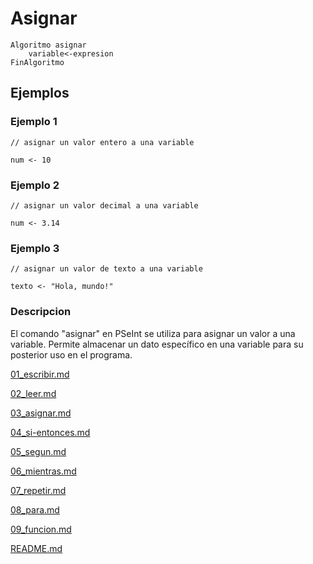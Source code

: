 # Asignar

```
Algoritmo asignar
	variable<-expresion
FinAlgoritmo
```

## Ejemplos

### Ejemplo 1
```
// asignar un valor entero a una variable

num <- 10
```
### Ejemplo 2
```
// asignar un valor decimal a una variable

num <- 3.14
```
### Ejemplo 3
```
// asignar un valor de texto a una variable

texto <- "Hola, mundo!"
```

### Descripcion

El comando "asignar" en PSeInt se utiliza para asignar un valor a una variable. Permite almacenar un dato específico en una variable para su posterior uso en el programa.



[01_escribir.md](01_escribir.md)

[02_leer.md](02_leer.md)

[03_asignar.md](03_asignar.md)

[04_si-entonces.md](04_si-entonces.md)

[05_segun.md](05_segun.md)

[06_mientras.md](06_mientras.md)

[07_repetir.md](07_repetir.md)

[08_para.md](08_para.md)

[09_funcion.md](09_funcion.md)

[README.md](README.md)